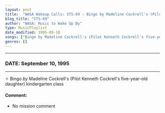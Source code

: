 ```yaml
---
layout: post
title:  "NASA Wakeup Calls: STS-69 ✧ Bingo by Madeline Cockrell's (Pilot Kenneth Cockrell's five-year-old daughter) kindergarten class ✫ September 10, 1995"
blog_title: "STS-69"
author: "NASA: Music to Wake Up By"
type: MusicPlaylist
date_modified: 1995-09-10
songs: ["Bingo by Madeline Cockrell's (Pilot Kenneth Cockrell's five-year-old daughter) kindergarten class"]
genres: []
---
```


----
### DATE: September 10, 1995
----
✧ Bingo *by* Madeline Cockrell's (Pilot Kenneth Cockrell's five-year-old daughter) kindergarten class  

#### Comment:
* No mission comment



<br/>
<center>
	<a target="_blank"
	   href="https://twitter.com/intent/tweet?hashtags=Space,NASA,Playlist,NASAWakeupCalls,SpaceProgram&text=🚀 {{ page.author}}, '{{ page.songs.first }}' {{ page.title }}, {{ site.url }}{{ page.url }}&via=nasawakeupcalls"><i class="fab fa-twitter" title="Tweet this page" alt="Tweet this page" style="font-size: 1.3em;"></i></a>
	&nbsp; 	<i class="fas fa-user-astronaut" style="font-size: 1.5em;"></i> &nbsp;
    <a id="custom_amazon_link"
       type="amzn" search="#"
       category="popular music">
    <i class="fab fa-amazon" style="font-size: 1.3em;"></i></a>
</center>

<!-- Randomly resolve an individual entry from a song array -->
<script src="/assets/javascript/seedrandom.min.js"></script>
<script>
  var wake_me_up = ["Bingo by Madeline Cockrell's (Pilot Kenneth Cockrell's five-year-old daughter) kindergarten class"];
  var prng = new Math.seedrandom();
  function randomSong() {
    song = wake_me_up[Math.floor(Math.random() * wake_me_up.length)];
    var amazon_link = document.getElementById("custom_amazon_link");
    amazon_link.setAttribute("search", song);
  }
  window.onload = randomSong();
</script>
